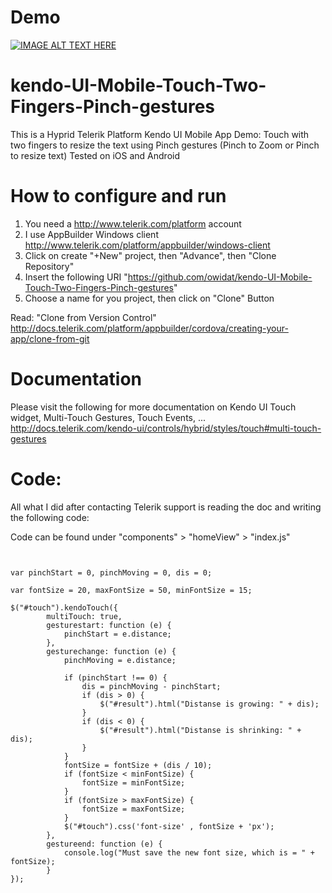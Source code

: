 # Demo
[![IMAGE ALT TEXT HERE](http://img.youtube.com/vi/V4fI7awhCKA/0.jpg)](http://www.youtube.com/watch?v=V4fI7awhCKA)

# kendo-UI-Mobile-Touch-Two-Fingers-Pinch-gestures
This is a Hyprid Telerik Platform Kendo UI Mobile App Demo: Touch with two fingers to resize the text using Pinch gestures (Pinch to Zoom or Pinch to resize text)
Tested on iOS and Android

# How to configure and run
1. You need a http://www.telerik.com/platform account
2. I use AppBuilder Windows client http://www.telerik.com/platform/appbuilder/windows-client
3. Click on create "+New" project, then "Advance", then "Clone Repository"
4. Insert the following URI "https://github.com/owidat/kendo-UI-Mobile-Touch-Two-Fingers-Pinch-gestures"
5. Choose a name for you project, then click on "Clone" Button

Read: "Clone from Version Control" http://docs.telerik.com/platform/appbuilder/cordova/creating-your-app/clone-from-git

# Documentation
Please visit the following for more documentation on Kendo UI Touch widget, Multi-Touch Gestures, Touch Events, ...
http://docs.telerik.com/kendo-ui/controls/hybrid/styles/touch#multi-touch-gestures

# Code:
All what I did after contacting Telerik support is reading the doc and writing the following code:

Code can be found under "components" > "homeView" > "index.js"


<pre><code>

var pinchStart = 0, pinchMoving = 0, dis = 0;
        
var fontSize = 20, maxFontSize = 50, minFontSize = 15;
        
$("#touch").kendoTouch({
        multiTouch: true,
        gesturestart: function (e) {
            pinchStart = e.distance;
        },
        gesturechange: function (e) {
            pinchMoving = e.distance;
 
            if (pinchStart !== 0) {
                dis = pinchMoving - pinchStart;
                if (dis > 0) {
					$("#result").html("Distanse is growing: " + dis);
                }
                if (dis < 0) {
					$("#result").html("Distanse is shrinking: " + dis);
                }
            }
            fontSize = fontSize + (dis / 10);
            if (fontSize < minFontSize) {
                fontSize = minFontSize; 
            }
            if (fontSize > maxFontSize) {
                fontSize = maxFontSize; 
            }
            $("#touch").css('font-size' , fontSize + 'px');
        },
        gestureend: function (e) {
            console.log("Must save the new font size, which is = " + fontSize);
        }
});
</code></pre>
